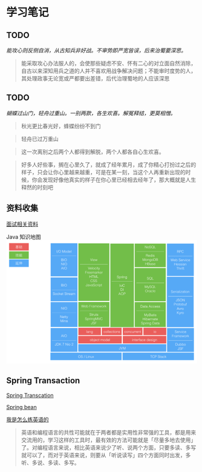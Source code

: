 # 学习笔记

## TODO

*能攻心则反侧自消，从古知兵非好战。不审势即严宽皆误，后来治蜀要深思。*
> 能采取攻心办法服人的，会使那些疑虑不安、怀有二心的对立面自然消除，自古以来深知用兵之道的人并不喜欢用战争解决问题；不能审时度势的人，其处理政事无论宽或严都要出差错，后代治理蜀地的人应该深思

## TODO

*蝴蝶过山门，轻舟过重山。一别两款，各生欢喜。解冤释结，更莫相憎。*

> 秋光更比春光好，蜂蝶纷纷不到门

> 轻舟已过万重山

> 这一次离别之后两个人都得到解脱，两个人都各自心生欢喜。

> 好多人好些事，搁在心里久了，就成了经年累月，成了你精心打扮过之后的样子，只会让你心里越来越重，可是在某一刻，当这个人再重新出现的时候，你会发现好像他真实的样子在你心里已经相去经年了，那大概就是人生释然的时刻吧
## 资料收集

[面试相关资料](note/awesome-interview.md)

Java 知识地图
![](./note/java/img/knowleagemap.jpg)
## Spring Transaction

[Spring Transcation](note/java/spring-transaction.md)

[Spring bean](note/java/spring-bean.md)

[我是怎么练英语的](https://dsdshcym.github.io/blog/2017/09/24/how-do-i-practice-my-english/)
> 英语和编程语言的共性可能就在于两者都是实用性非常强的工具，都是用来交流用的，学习这样的工具时，最有效的方法可能就是「尽量多地去使用」了。对编程语言来说，相比英语来说少了听、说两个方面，只要多读、多写就可以了，而对于英语来说，则要从「听说读写」四个方面同时出发，多听、多说、多读、多写。

